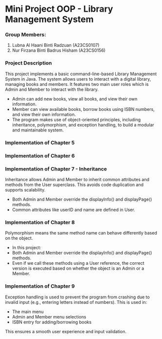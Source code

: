 # Mini Project OOP - Library Management System

### Group Members:
1. Lubna Al Haani Binti Radzuan (A23CS0107)
2. Nur Firzana Binti Badrus Hisham (A23CS0156)


### Project Description
This project implements a basic command-line-based Library Management System in Java. The system allows users to interact with a digital library, managing books and members. It features two main user roles which is Admin and Member to interact with the library.
- Admin can add new books, view all books, and view their own information.
- Member can view available books, borrow books using ISBN numbers, and view their own information.
- The program makes use of object-oriented principles, including inheritance, polymorphism, and exception handling, to build a modular and maintainable system.

### Implementation of Chapter 5
### Implementation of Chapter 6
### Implementation of Chapter 7 - Inheritance
Inheritance allows Admin and Member to inherit common attributes and methods from the User superclass. This avoids code duplication and supports scalability.
- Both Admin and Member override the displayInfo() and displayPage() methods.
- Common attributes like userID and name are defined in User.

### Implementation of Chapter 8
Polymorphism means the same method name can behave differently based on the object.
- In this project:
- Both Admin and Member override the displayInfo() and displayPage() methods.
- Even if we call these methods using a User reference, the correct version is executed based on whether the object is an Admin or a Member.
  
### Implementation of Chapter 9
Exception handling is used to prevent the program from crashing due to invalid input (e.g., entering letters instead of numbers).
This is used in:
- The main menu
- Admin and Member menu selections
- ISBN entry for adding/borrowing books

This ensures a smooth user experience and input validation.
